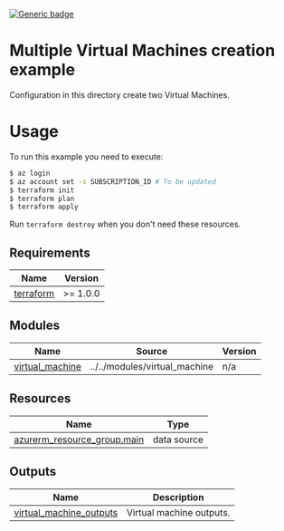<!-- BEGIN_AUTOMATED_INFRACOST_BLOCK -->
[![Generic badge](https://img.shields.io/badge/MonthlyCost-€131-purple.svg)](https://azure.microsoft.com/en-us/pricing/calculator/)
<!-- END_AUTOMATED_INFRACOST_BLOCK -->
# Multiple Virtual Machines creation example

Configuration in this directory create two Virtual Machines.

# Usage

To run this example you need to execute:

```bash
$ az login
$ az account set -s SUBSCRIPTION_ID # To be updated
$ terraform init
$ terraform plan
$ terraform apply
```

Run `terraform destroy` when you don't need these resources.


<!-- BEGIN_AUTOMATED_TF_DOCS_BLOCK -->
## Requirements

| Name | Version |
|------|---------|
| <a name="requirement_terraform"></a> [terraform](#requirement\_terraform) | >= 1.0.0 |
## Modules

| Name | Source | Version |
|------|--------|---------|
| <a name="module_virtual_machine"></a> [virtual\_machine](#module\_virtual\_machine) | ../../modules/virtual_machine | n/a |
## Resources

| Name | Type |
|------|------|
| [azurerm_resource_group.main](https://registry.terraform.io/providers/hashicorp/azurerm/latest/docs/data-sources/resource_group) | data source |

## Outputs

| Name | Description |
|------|-------------|
| <a name="output_virtual_machine_outputs"></a> [virtual\_machine\_outputs](#output\_virtual\_machine\_outputs) | Virtual machine outputs. |
<!-- END_AUTOMATED_TF_DOCS_BLOCK -->